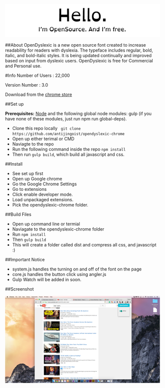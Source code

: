 
![alt text](assets/img/example.png "Logo Title Text 1")



##About 
OpenDyslexic is a new open source font created to increase readability for readers with dyslexia. The typeface includes regular, bold, italic, and bold-italic styles. It is being updated continually and improved based on input from dyslexic users. OpenDyslexic is free for Commercial and Personal use.

#Info
Number of Users : 22,000

Version Number : 3.0 

Download from the [chrome store](https://chrome.google.com/webstore/detail/opendyslexic/cdnapgfjopgaggbmfgbiinmmbdcglnam?hl=en)


##Set up

**Prerequisites:** [Node](http://nodejs.org/) and the following global node modules:  gulp (if you have none of these modules, just run npm run global-deps).
- Clone this repo locally ``` git clone  https://github.com/antijingoist/opendyslexic-chrome```
- Open up either terimal or CMD
- Naviagte to the repo 
- Run the following command inside the repo ```npm install```
- Then run ```gulp build```, which build all javascript and css.



##Install 
- See set up first 
- Open up Google chrome
- Go the Google Chrome Settings
- Go to extensions
- Click enable developer mode.
- Load unpackaged extensions.
- Pick the opendyslexic-chrome folder.


##Build Files
- Open up command line or termial
- Naviagate to the opendyslexic-chrome folder
- Run ```npm install ```
- Then ``` gulp build ```
- This will create a folder called dist and compress all css, and javascript :)


##Important Notice

- system.js handles the turning on and off of the font on the page
- core.js handles the button click using angler.js
- Gulp Watch will be added in soon.

##Screenshot

![Display of icon for chrome](assets/img/screenshot/indexExample.png)
